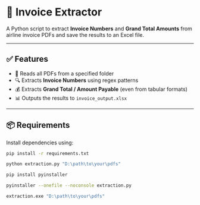 # 🧾 Invoice Extractor

A Python script to extract **Invoice Numbers** and **Grand Total Amounts** from airline invoice PDFs and save the results to an Excel file.

---

## ✅ Features

- 📁 Reads all PDFs from a specified folder  
- 🔍 Extracts **Invoice Numbers** using regex patterns  
- 💰 Extracts **Grand Total / Amount Payable** (even from tabular formats)  
- 📊 Outputs the results to `invoice_output.xlsx`

---

## 📦 Requirements

Install dependencies using:

```bash
pip install -r requirements.txt

python extraction.py "D:\path\to\your\pdfs"

pip install pyinstaller

pyinstaller --onefile --noconsole extraction.py

extraction.exe "D:\path\to\your\pdfs"

